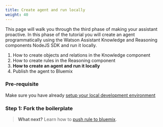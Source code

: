 ```yaml
---
title: Create agent and run locally
weight: 40
---
```

This page will walk you through the third phase of making your assistant proactive. In this phase of the tutorial you will create an agent programmatically using the Watson Assistant Knowledge and Reasoning components NodeJS SDK and run it locally.

1. How to create objects and relations in the Knowledge component
2. How to create rules in the Reasoning component
3. **How to create an agent and run it locally**
4. Publish the agent to Bluemix

### Pre-requisite
Make sure you have already [setup your local development environment]({{site.baseurl}}/expertise/setup-local-dev-env/)

### Step 1: Fork the boilerplate

> **What next?** Learn how to [push rule to bluemix]({{site.baseurl}}/knowledge/publish-and-test).
